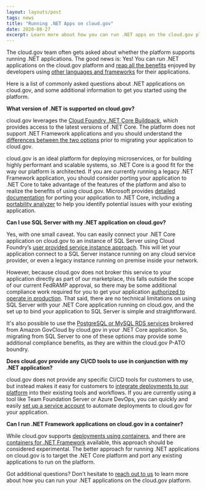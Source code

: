 ```yaml
---
layout: layouts/post
tags: news
title: "Running .NET Apps on cloud.gov"
date: 2020-08-27
excerpt: Learn more about how you can run .NET apps on the cloud.gov platform and get answers to commonly asked questions about .NET development and deployment for cloud.gov
---
```


The cloud.gov team often gets asked about whether the platform supports running .NET applications. The good news is: Yes! You can run .NET applications on the cloud.gov platform and [reap all the benefits](https://cloud.gov/docs/technology/responsibilities/) enjoyed by developers using [other languages and frameworks](https://cloud.gov/docs/overview/portfolio-analysis/) for their applications.

Here is a list of commonly asked questions about .NET applications on cloud.gov, and some additional information to get you started using the platform.

**What version of .NET is supported on cloud.gov?**

cloud.gov leverages the [Cloud Foundry .NET Core Buildpack](https://github.com/cloudfoundry/dotnet-core-buildpack), which provides access to the latest versions of .NET Core. The platform does not support .NET Framework applications and you should understand the [differences between the two options](https://docs.microsoft.com/en-us/dotnet/standard/choosing-core-framework-server) prior to migrating your application to cloud.gov.

cloud.gov is an ideal platform for deploying microservices, or for building highly performant and scalable systems, so .NET Core is a good fit for the way our platform is architected. If you are currently running a legacy .NET Framework application, you should consider porting your application to .NET Core to take advantage of the features of the platform and also to realize the benefits of using cloud.gov. Microsoft provides [detailed documentation](https://docs.microsoft.com/en-us/dotnet/core/porting/) for porting your application to .NET Core, including a [portability analyzer](https://docs.microsoft.com/en-us/dotnet/standard/analyzers/portability-analyzer) to help you identify potential issues with your existing application.

**Can I use SQL Server with my .NET application on cloud.gov?**

Yes, with one small caveat. You can easily connect your .NET Core application on cloud.gov to an instance of SQL Server using Cloud Foundry’s [user provided service instance approach](https://docs.cloudfoundry.org/devguide/services/user-provided.html). This will let your application connect to a SQL Server instance running on any cloud service provider, or even a legacy instance running on premise inside your network.

However, because cloud.gov does not broker this service to your application directly as part of our marketplace, this falls outside the scope of our current FedRAMP approval, so there may be some additional compliance work required for you to get your application [authorized to operate in production](https://cloud.gov/docs/overview/fedramp-tracker/#how-you-can-use-this-p-ato). That said, there are no technical limitations on using SQL Server with your .NET Core application running on cloud.gov, and the set up to bind your application to SQL Server is simple and straightforward.

It's also possible to use the [PostgreSQL or MySQL RDS services](https://cloud.gov/docs/services/relational-database/#plans) brokered from Amazon GovCloud by cloud.gov in your .NET Core application. So, migrating from SQL Server to one of these options may provide some additional compliance benefits, as they are within the cloud.gov P-ATO boundry.

**Does cloud.gov provide any CI/CD tools to use in conjunction with my .NET application?**

cloud.gov does not provide any specific CI/CD tools for customers to use, but instead makes it easy for customers to [integrate deployments to our platform](https://cloud.gov/docs/management/continuous-deployment/) into their existing tools and workflows. If you are currently using a tool like Team Foundation Server or Azure DevOps, you can quickly and easily [set up a service account](https://cloud.gov/docs/services/cloud-gov-service-account/) to automate deployments to cloud.gov for your application.

**Can I run .NET Framework applications on cloud.gov in a container?**

While cloud.gov supports [deployments using containers](https://cloud.gov/docs/deployment/docker/), and there are [containers for .NET Framework](https://hub.docker.com/search?q=microsoft-dotnet-framework) available, this approach should be considered experimental. The better approach for running .NET applications on cloud.gov is to target the .NET Core platform and port any existing applications to run on the platform.

Got additional questions? Don't hesitate to [reach out to us](mailto:inquiries@cloud.gov) to learn more about how you can run your .NET applications on the cloud.gov platform.
